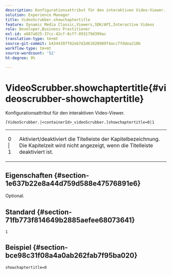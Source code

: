 ```yaml
---
description: Konfigurationsattribut für den interaktiven Video-Viewer.
solution: Experience Manager
title: VideoScrubber.showchaptertitle
feature: Dynamic Media Classic,Viewers,SDK/API,Interactive Videos
role: Developer,Business Practitioner
exl-id: a687a025-37cc-42cf-8cf7-893179d399ac
translation-type: tm+mt
source-git-commit: b4344397f82eb7d2d61020909f4acc7fddea210b
workflow-type: tm+mt
source-wordcount: '52'
ht-degree: 9%

---
```


# VideoScrubber.showchaptertitle{#videoscrubber-showchaptertitle}

Konfigurationsattribut für den interaktiven Video-Viewer.

`[VideoScrubber.|<containerId>_videoScrubber.]showchaptertitle=0|1`

<table id="table_441553CD34C94A58A9D7CBF772DEDDB6"> 
 <tbody> 
  <tr> 
   <td colname="col1"> <p> <span class="codeph"> 0 | 1</span> </p> </td> 
   <td colname="col2"> <p> Aktiviert/deaktiviert die Titelleiste der Kapitelbezeichnung. Die Kapitelzeit wird nicht angezeigt, wenn die Titelleiste deaktiviert ist. </p> </td> 
  </tr> 
 </tbody> 
</table>

## Eigenschaften {#section-1e637b22e8a44d759d588e47576891e6}

Optional.

## Standard {#section-71fb773f814649b2885aefee68073641}

`1`

## Beispiel {#section-bce98c31f08a4a0ab262fab7f95ba020}

```
showchaptertitle=0
```
